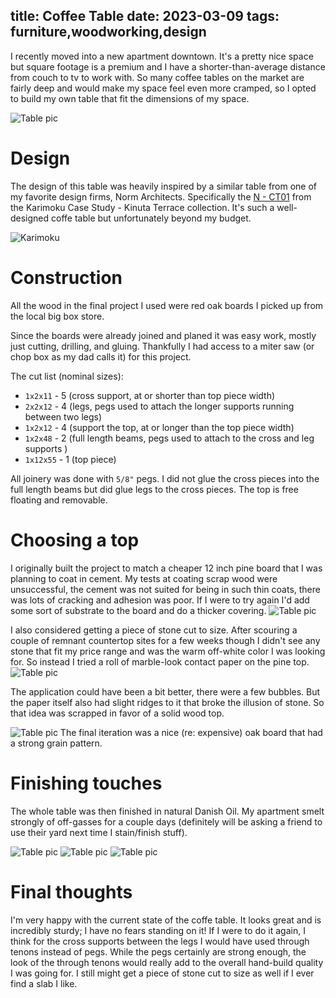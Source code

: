 title: Coffee Table
date: 2023-03-09
tags: furniture,woodworking,design
---
I recently moved into a new apartment downtown. It's a pretty nice space but square footage is a premium and I have a shorter-than-average distance from couch to tv to work with. So many coffee tables on the market are fairly deep and would make my space feel even more cramped, so I opted to build my own table that fit the dimensions of my space.

![Table pic](finished4.jpeg)
# Design
The design of this table was heavily inspired by a similar table from one of my favorite design firms, Norm Architects. Specifically the [N - CT01](https://www.karimoku-casestudy.com/furniture/kinuta-n-ct01/) from the Karimoku Case Study - Kinuta Terrace collection. It's such a well-designed coffe table but unfortunately beyond my budget.

![Karimoku](karimoku1.jpeg)

# Construction
All the wood in the final project I used were red oak boards I picked up from the local big box store. 

Since the boards were already joined and planed it was easy work, mostly just cutting, drilling, and gluing. Thankfully I had access to a miter saw (or chop box as my dad calls it) for this project.

The cut list (nominal sizes):

- `1x2x11` - 5 (cross support, at or shorter than top piece width)
- `2x2x12` - 4 (legs, pegs used to attach the longer supports running between two legs)
- `1x2x12` - 4 (support the top, at or longer than the top piece width)
- `1x2x48` - 2 (full length beams, pegs used to attach to the cross and leg supports )
- `1x12x55` - 1 (top piece)

All joinery was done with `5/8"` pegs. I did not glue the cross pieces into the full length beams but did glue legs to the cross pieces. The top is free floating and removable.

# Choosing a top
I originally built the project to match a cheaper 12 inch pine board that I was planning to coat in cement. My tests at coating scrap wood were unsuccessful, the cement was not suited for being in such thin coats, there was lots of cracking and adhesion was poor. If I were to try again I'd add some sort of substrate to the board and do a thicker covering.
![Table pic](pine-top1.jpeg)

I also considered getting a piece of stone cut to size. After scouring a couple of remnant countertop sites for a few weeks though I didn't see any stone that fit my price range and was the warm off-white color I was looking for. So instead I tried a roll of marble-look contact paper on the pine top.
![Table pic](contanct-paper-top-1.jpeg)

The application could have been a bit better, there were a few bubbles. But the paper itself also had slight ridges to it that broke the illusion of stone. So that idea was scrapped in favor of a solid wood top.

![Table pic](oak-top-unfinished1.jpeg)
The final iteration was a nice (re: expensive) oak board that had a strong grain pattern. 

# Finishing touches
The whole table was then finished in natural Danish Oil. My apartment smelt strongly of off-gasses for a couple days (definitely will be asking a friend to use their yard next time I stain/finish stuff).

![Table pic](finished1.jpeg)
![Table pic](finished3.jpeg)
![Table pic](finished2.jpeg)

# Final thoughts
I'm very happy with the current state of the coffe table. It looks great and is incredibly sturdy; I have no fears standing on it! If I were to do it again, I think for the cross supports between the legs I would have used through tenons instead of pegs. While the pegs certainly are strong enough, the look of the through tenons would really add to the overall hand-build quality I was going for. I still might get a piece of stone cut to size as well if I ever find a slab I like.